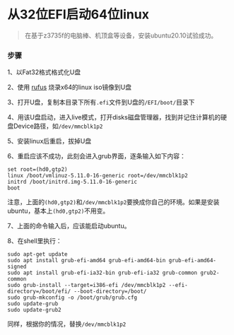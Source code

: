 # 从32位EFI启动64位linux

> 在基于z3735f的电脑棒、机顶盒等设备，安装ubuntu20.10试验成功。


### 步骤
1、以Fat32格式格式化U盘

2、使用 [rufus](https://github.com/pbatard/rufus) 烧录x64的linux iso镜像到U盘

3、打开U盘，复制本目录下所有`.efi`文件到U盘的`/EFI/boot/`目录下

4、用该U盘启动，进入live模式，打开disks磁盘管理器，找到并记住计算机的硬盘Device路径，如`/dev/mmcblk1p2`

5、安装linux后重启，拔掉U盘

6、重启应该不成功，此刻会进入grub界面，逐条输入如下内容：


```
set root=(hd0,gtp2)
linux /boot/vmlinuz-5.11.0-16-generic root=/dev/mmcblk1p2
initrd /boot/initrd.img-5.11.0-16-generic
boot
```

注意，上面的`(hd0,gtp2)`和`/dev/mmcblk1p2`要换成你自己的环境。如果是安装ubuntu，基本上`(hd0,gtp2)`不用变。

7、上面的命令输入后，应该能启动ubuntu。

8、在shell里执行：

```
sudo apt-get update
sudo apt install grub-efi-amd64 grub-efi-amd64-bin grub-efi-amd64-signed
sudo apt install grub-efi-ia32-bin grub-efi-ia32 grub-common grub2-common
sudo grub-install --target=i386-efi /dev/mmcblk1p2 --efi-directory=/boot/efi/ --boot-directory=/boot/
sudo grub-mkconfig -o /boot/grub/grub.cfg
sudo update-grub
sudo update-grub2
```

同样，根据你的情况，替换`/dev/mmcblk1p2`
